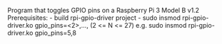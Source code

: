Program that toggles GPIO pins on a Raspberry Pi 3 Model B v1.2
Prerequisites:
	- build rpi-gpio-driver project
	- sudo insmod rpi-gpio-driver.ko gpio_pins=<2>,...,<N> (2 <= N <= 27)
		e.g. sudo insmod rpi-gpio-driver.ko gpio_pins=5,8

